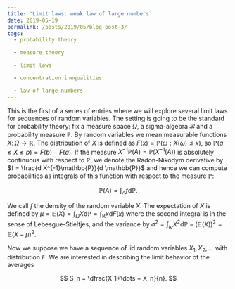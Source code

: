 ```yaml
---
title: 'Limit laws: weak law of large numbers'
date: 2019-05-19
permalink: /posts/2019/05/blog-post-3/
tags:
  - probability theory

  - measure theory

  - limit laws

  - concentration inequalities

  - law of large numbers
---
```


This is the first of a series of entries where we will explore several limit laws for sequences of random variables. The setting is going to be the standard for probability theory: fix a measure space $\Omega$, a sigma-algebra $\mathcal{B}$ and a probability measure $\mathbb{P}$. By random variables we mean measurable functions $X\colon \Omega \to \mathbb{R}$. The distribution of $X$ is defined as $F(x) = \mathbb{P}(\omega: X(\omega) \leq x )$, so $\mathbb{P}( a \leq X \leq b  ) = F(b) - F(a)$. If the measure $X^{-1}\mathbb{P}(A) = \mathbb{P}(X^{-1}(A))$ is absolutely continuous with respect to $\mathbb{P}$, we denote the Radon-Nikodym derivative by $f = \frac{d X^{-1}\mathbb{P}}{d \mathbb{P}}$ and hence we can compute probabilities as integrals of this function with respect to the measure $\mathbb{P}$:

$$
\mathbb{P}(A) = \int_A f \mathrm{d}\mathbb{P}.
$$

We call $f$ the density of the random variable $X$. The expectation of $X$ is defined by $\mu = \mathbb{E}(X) = \int_\Omega X \mathrm{d}\mathbb{P} = \int_{\mathbb{R}} x \mathrm{d}  F(x)$ where the second integral is in the sense of Lebesgue-Stieltjes, and the variance by $\sigma^2 = \int_\omega X^2 \mathrm{d}\mathbb{P} - (\mathbb{E}(X))^2 = \mathbb{E}(X-\mu)^2$.

Now we suppose we have a sequence of iid random variables $X_1,X_2,\dots$ with distribution $F$. We are interested in describing the limit behavior of the averages

$$
S_n = \dfrac{X_1+\dots + X_n}{n}.
$$
